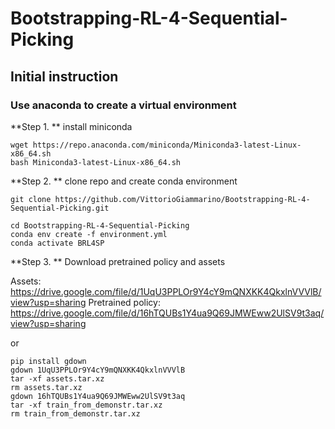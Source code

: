 # Bootstrapping-RL-4-Sequential-Picking

## Initial instruction

### Use anaconda to create a virtual environment

**Step 1. ** install miniconda

```shell
wget https://repo.anaconda.com/miniconda/Miniconda3-latest-Linux-x86_64.sh
bash Miniconda3-latest-Linux-x86_64.sh
```

**Step 2. ** clone repo and create conda environment

```shell
git clone https://github.com/VittorioGiammarino/Bootstrapping-RL-4-Sequential-Picking.git
```

```shell
cd Bootstrapping-RL-4-Sequential-Picking
conda env create -f environment.yml
conda activate BRL4SP
```

**Step 3. ** Download pretrained policy and assets

Assets: https://drive.google.com/file/d/1UqU3PPLOr9Y4cY9mQNXKK4QkxlnVVVlB/view?usp=sharing
Pretrained policy: https://drive.google.com/file/d/16hTQUBs1Y4ua9Q69JMWEww2UlSV9t3aq/view?usp=sharing

or 

```shell
pip install gdown
gdown 1UqU3PPLOr9Y4cY9mQNXKK4QkxlnVVVlB
tar -xf assets.tar.xz
rm assets.tar.xz
gdown 16hTQUBs1Y4ua9Q69JMWEww2UlSV9t3aq
tar -xf train_from_demonstr.tar.xz
rm train_from_demonstr.tar.xz 
```
